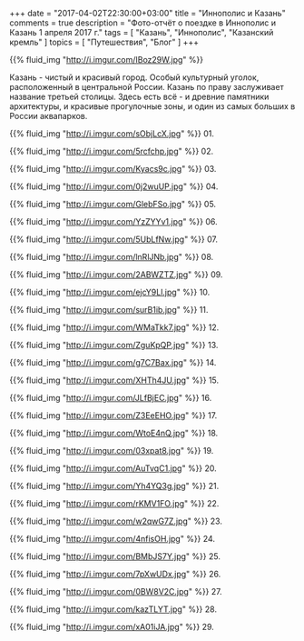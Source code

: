 +++
date = "2017-04-02T22:30:00+03:00"
title = "Иннополис и Казань"
comments = true
description = "Фото-отчёт о поездке в Иннополис и Казань 1 апреля 2017 г."
tags = [ "Казань", "Иннополис", "Казанский кремль" ]
topics = [ "Путешествия", "Блог" ]
+++

{{% fluid_img "http://i.imgur.com/IBoz29W.jpg" %}}

Казань - чистый и красивый город. Особый культурный уголок, расположенный в центральной России.
Казань по праву заслуживает название третьей столицы. Здесь есть всё - и древние памятники архитектуры, и красивые прогулочные зоны, и один из самых больших в России аквапарков.

<!--more-->

{{% fluid_img "http://i.imgur.com/sObjLcX.jpg" %}}
01.

{{% fluid_img "http://i.imgur.com/5rcfchp.jpg" %}}
02.

{{% fluid_img "http://i.imgur.com/Kyacs9c.jpg" %}}
03.

{{% fluid_img "http://i.imgur.com/0j2wuUP.jpg" %}}
04.

{{% fluid_img "http://i.imgur.com/GlebFSo.jpg" %}}
05.

{{% fluid_img "http://i.imgur.com/YzZYYv1.jpg" %}}
06.

{{% fluid_img "http://i.imgur.com/5UbLfNw.jpg" %}}
07.

{{% fluid_img "http://i.imgur.com/lnRlJNb.jpg" %}}
08.

{{% fluid_img "http://i.imgur.com/2ABWZTZ.jpg" %}}
09.

{{% fluid_img "http://i.imgur.com/ejcY9Ll.jpg" %}}
10.

{{% fluid_img "http://i.imgur.com/surB1ib.jpg" %}}
11.

{{% fluid_img "http://i.imgur.com/WMaTkk7.jpg" %}}
12.

{{% fluid_img "http://i.imgur.com/ZguKpQP.jpg" %}}
13.

{{% fluid_img "http://i.imgur.com/g7C7Bax.jpg" %}}
14.

{{% fluid_img "http://i.imgur.com/XHTh4JU.jpg" %}}
15.

{{% fluid_img "http://i.imgur.com/JLfBjEC.jpg" %}}
16.

{{% fluid_img "http://i.imgur.com/Z3EeEHO.jpg" %}}
17.

{{% fluid_img "http://i.imgur.com/WtoE4nQ.jpg" %}}
18.

{{% fluid_img "http://i.imgur.com/03xpat8.jpg" %}}
19.

{{% fluid_img "http://i.imgur.com/AuTvqC1.jpg" %}}
20.

{{% fluid_img "http://i.imgur.com/Yh4YQ3g.jpg" %}}
21.

{{% fluid_img "http://i.imgur.com/rKMV1FO.jpg" %}}
22.

{{% fluid_img "http://i.imgur.com/w2qwG7Z.jpg" %}}
23.

{{% fluid_img "http://i.imgur.com/4nfisOH.jpg" %}}
24.

{{% fluid_img "http://i.imgur.com/BMbJS7Y.jpg" %}}
25.

{{% fluid_img "http://i.imgur.com/7pXwUDx.jpg" %}}
26.

{{% fluid_img "http://i.imgur.com/0BW8V2C.jpg" %}}
27.

{{% fluid_img "http://i.imgur.com/kazTLYT.jpg" %}}
28.

{{% fluid_img "http://i.imgur.com/xA01iJA.jpg" %}}
29.
